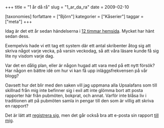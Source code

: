 +++
title = "1 år då rå"
slug = "1_ar_da_ra"
date = 2009-02-10

[taxonomies]
forfattare = ["Björn"]
kategorier = ["Kåserier"]
taggar = ["meta"]
+++

<p style="clear: both">Idag är det ett år sedan händelserna i <a href="__FIXME__/12-timmar-hemsida/">12 timmar hemsida</a>. Mycket har hänt sedan dess.</p>
<p style="clear: both">Exempelvis hade vi ett tag ett system där ett antal skribenter åtog sig att skriva något varje vecka, på varsin veckodag, så att våra läsare kunde få sig lite ny visdom varje dag.</p>
<p style="clear: both">Var det en dålig plan, eller är någon hugad att vara med på ett nytt försök? Har någon en bättre idé om hur vi kan få upp inläggsfrekvensen på vår blogg?</p>
<p style="clear: both">Oavsett hur det blir med den saken vill jag uppmana alla Upsalafans som till skillnad från mig inte befinner sig i exil att inte glömma bort att posta rapporter här från pubmöten, bokprat, och annat. Varför inte blåsa liv i traditionen att på pubmöten samla in pengar till den som är villig att skriva en rapport?</p>
<p style="clear: both">Det är lätt att <a href="__FIXME__/wp-login.php?action=register">registrera sig</a>, men det går också bra att e-posta sin rapport <a href="mailto:bkhl@fandom.se">till mig</a>.</p>
